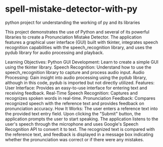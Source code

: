# spell-mistake-detector-with-py
python project for understanding the working of py and its libraries

This project demonstrates the use of Python and several of its powerful libraries to create a Pronunciation Mistake Detector. The application features a graphical user interface (GUI) built with tkinter, integrates speech recognition capabilities with the speech_recognition library, and uses the pydub library for audio processing and playback.

Learning Objectives:
Python GUI Development: Learn to create a simple GUI using the tkinter library.
Speech Recognition: Understand how to use the speech_recognition library to capture and process audio input.
Audio Processing: Gain insight into audio processing using the pydub library, although in this code, pydub is imported but not directly utilized.
Features:
User Interface: Provides an easy-to-use interface for entering text and receiving feedback.
Real-Time Speech Recognition: Captures and recognizes spoken words in real-time.
Pronunciation Feedback: Compares recognized speech with the reference text and provides feedback on pronunciation accuracy.
How It Works:
The user enters a reference text into the provided text entry field.
Upon clicking the "Submit" button, the application prompts the user to start speaking.
The application listens to the user's speech through the microphone and uses Google's Speech Recognition API to convert it to text.
The recognized text is compared with the reference text, and feedback is displayed in a message box indicating whether the pronunciation was correct or if there were any mistakes.
